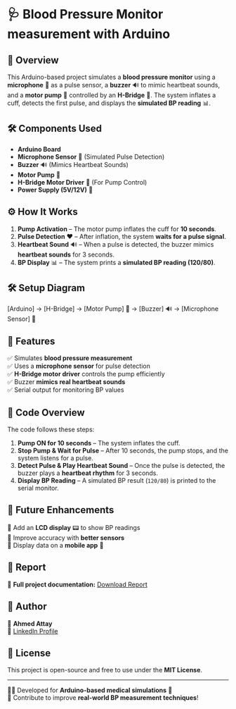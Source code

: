 # 🩺 Blood Pressure Monitor measurement with Arduino

## 🚀 Overview  
This Arduino-based project simulates a **blood pressure monitor** using a **microphone** 🎤 as a pulse sensor, a **buzzer** 🔊 to mimic heartbeat sounds, and a **motor pump** 💨 controlled by an **H-Bridge** 🔁. The system inflates a cuff, detects the first pulse, and displays the **simulated BP reading** 📊.

## 🛠️ Components Used  
- **Arduino Board**  
- **Microphone Sensor** 🎤 (Simulated Pulse Detection)  
- **Buzzer** 🔊 (Mimics Heartbeat Sounds)  
- **Motor Pump** 💨  
- **H-Bridge Motor Driver** 🔁 (For Pump Control)  
- **Power Supply (5V/12V)** 🔋  

## ⚙️ How It Works  
1. **Pump Activation** – The motor pump inflates the cuff for **10 seconds**.  
2. **Pulse Detection** ❤️ – After inflation, the system **waits for a pulse signal**.  
3. **Heartbeat Sound** 🔊 – When a pulse is detected, the buzzer mimics **heartbeat sounds** for 3 seconds.  
4. **BP Display** 📊 – The system prints a **simulated BP reading (120/80)**.  

## 🛠️ Setup Diagram  
[Arduino] → [H-Bridge] → [Motor Pump] 💨
→ [Buzzer] 🔊
→ [Microphone Sensor] 🎤

## 📌 Features  
✅ Simulates **blood pressure measurement**  
✅ Uses a **microphone sensor** for pulse detection  
✅ **H-Bridge motor driver** controls the pump efficiently  
✅ Buzzer **mimics real heartbeat sounds**  
✅ Serial output for monitoring BP values  

## 🔧 Code Overview  
The code follows these steps:  
1. **Pump ON for 10 seconds** – The system inflates the cuff.  
2. **Stop Pump & Wait for Pulse** – After 10 seconds, the pump stops, and the system listens for a pulse.  
3. **Detect Pulse & Play Heartbeat Sound** – Once the pulse is detected, the buzzer plays a **heartbeat rhythm** for 3 seconds.  
4. **Display BP Reading** – A simulated BP result (`120/80`) is printed to the serial monitor.  

## 📌 Future Enhancements  
🔹 Add an **LCD display** 📟 to show BP readings  
🔹 Improve accuracy with **better sensors**  
🔹 Display data on a **mobile app** 📱  
## 📄 Report  
📌 **Full project documentation:** [Download Report](https://drive.google.com/file/d/14sesm3dKH9klgh98Rw6w9Gc2fg4KZ0NS/view?usp=sharing)  

## 👤 Author  
📌 **Ahmed Attay**  
🔗 [LinkedIn Profile](https://www.linkedin.com/in/ahmedattay/)  

## 📜 License  
This project is open-source and free to use under the **MIT License**.  

---
👨‍💻 Developed for **Arduino-based medical simulations** 🏥  
🚀 Contribute to improve **real-world BP measurement techniques**!  
